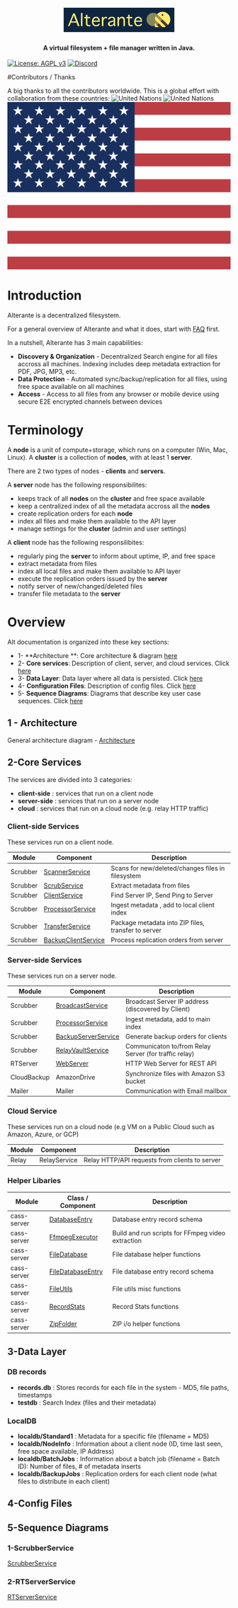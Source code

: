 <h1 align="center">
  <br>
  <img src="https://github.com/sync-different/.github/blob/main/alt-logo.png" alt="Alterante Core" width="250">
</h1>
<h4 align="center">A virtual filesystem + file manager written in Java.
</h4>

[![License: AGPL v3](https://img.shields.io/badge/License-AGPL_v3-blue.svg)](https://www.gnu.org/licenses/agpl-3.0)
[![Discord](https://img.shields.io/discord/1153355258236502046)](https://discord.com/invite/Gjw9sqYuUY)

#Contributors / Thanks

A big thanks to all the contributors worldwide. This is a global effort with collaboration from these countries:
![United Nations](https://raw.githubusercontent.com/stevenrskelton/flag-icon/master/png/16/country-4x3/unitednations.png "United Nations")
![United Nations](https://raw.githubusercontent.com/stevenrskelton/flag-icon/master/png/16/country-4x3/unitedstates.png "United States")
![United States](https://github.com/lipis/flag-icons/blob/main/flags/4x3/us.svg "United States")


# Introduction

Alterante is a decentralized filesystem.

For a general overview of Alterante and what it does, start with [FAQ](https://www.hivebot.co/faq.html) first.

In a nutshell, Alterante has 3 main capabilities:

* **Discovery & Organization** - Decentralized Search engine for all files accross all machines. Indexing includes deep metadata extraction for PDF, JPG, MP3, etc.
* **Data Protection** - Automated sync/backup/replication for all files, using free space available on all machines
* **Access** - Access to all files from any browser or mobile device using secure E2E encrypted channels between devices

# Terminology

A **node** is a unit of compute+storage, which runs on a computer (Win, Mac, Linux). A **cluster** is a collection of **nodes**, with at least 1 **server**.

There are 2 two types of nodes - **clients** and **servers**. 

A **server** node has the following responsibilites:

* keeps track of all **nodes** on the **cluster** and free space available
* keep a centralized index of all the metadata accross all the **nodes**
* create replication orders for each **node**
* index all files and make them available to the API layer
* manage settings for the **cluster** (admin and user settings)

A **client** node has the following responsilibites:

* regularly ping the **server** to inform about uptime, IP, and free space
* extract metadata from files
* index all local files and make them available to API layer
* execute the replication orders issued by the **server**
* notify server of new/changed/deleted files
* transfer file metadata to the **server**

# Overview

Alt documentation is organized into these key sections:

* 1- **Architecture **: Core architecture & diagram [here](#architecture)
* 2- **Core services**: Description of client, server, and cloud services. Click [here](#core-services)
* 3- **Data Layer**: Data layer where all data is persisted. Click [here](#data-layer)
* 4- **Configuration Files**: Description of config files. Click [here](#config-files)
* 5- **Sequence Diagrams**: Diagrams that describe key user case sequences. Click [here](#diagrams)

## <a name="architecture">1 - Architecture
General architecture diagram - [Architecture](Architecture.md)

## <a name="core-services"></a>2-Core Services

The services are divided into 3 categories:

* **client-side** : services that run on a client node
* **server-side** : services that run on a server node
* **cloud** : services that run on a cloud node (e.g. relay HTTP traffic) 

### Client-side Services

These services run on a client node.

Module   | Component           | Description
---------| --------------      | -------------
Scrubber | [ScannerService](ScannerService.md)           | Scans for new/deleted/changes files in filesystem
Scrubber | [ScrubService](ScrubService.md)               | Extract metadata from files
Scrubber | [ClientService](ClientService.md)             | Find Server IP, Send Ping to Server
Scrubber | [ProcessorService](ProcessorService.md)       | Ingest metadata , add to local client index
Scrubber | [TransferService](TransferService.md)         | Package metadata into ZIP files, transfer to server
Scrubber | [BackupClientService](BackupClientService.md) | Process replication orders from server

### Server-side Services

These services run on a server node.

Module      | Component           | Description
----------- | -----------------   | -------------
Scrubber    | [BroadcastService](BroadcastService.md)                        | Broadcast Server IP address (discovered by Client)
Scrubber    | [ProcessorService](ProcessorService.md) | Ingest metadata, add to main index
Scrubber    | [BackupServerService](BackupServerService.md)                     | Generate backup orders for clients
Scrubber    | [RelayVaultService](RelayVaultService.md)                     | Communicaton to/from Relay Server (for traffic relay)
RTServer    | [WebServer](WebServer.md)                               | HTTP Web Server for REST API
CloudBackup | AmazonDrive                             | Synchronize files with Amazon S3 bucket
Mailer      | Mailer                                  | Communication with Email mailbox

### Cloud Service

These services run on a cloud node (e.g VM on a Public Cloud such as Amazon, Azure, or GCP)

Module    | Component             | Description
--------- | --------------        | -------------
Relay     | RelayService          | Relay HTTP/API requests from clients to server


### Helper Libaries

Module      | Class / Component         | Description
----------- | -----------------   		| -------------
cass-server | [DatabaseEntry](DatabaseEntry.md)	 			| Database entry record schema
cass-server | [FfmpegExecutor](FfmpegExecutor.md) 				| Build and run scripts for FFmpeg video extraction
cass-server | [FileDatabase](FileDatabase.md)   				| File database helper functions
cass-server | [FileDatabaseEntry](FileDatabaseEntry.md)  		 	| File database entry record schema
cass-server | [FileUtils](FileUtils.md)   					| File utils misc functions
cass-server | [RecordStats](RecordStats.md) 					| Record Stats functions
cass-server | [ZipFolder](ZipFolder.md)   					| ZIP i/o helper functions

## <a name="data-layer"></a>3-Data Layer

### DB records
* **records.db** : Stores records for each file in the system - MD5, file paths, timestamps
* **testdb** : Search Index (files and their metadata)

### LocalDB
* **localdb/Standard1** : Metadata for a specific file (filename = MD5)
* **localdb/NodeInfo**  : Information about a client node (ID, time last seen, free space available, IP Address)
* **localdb/BatchJobs** : Information about a batch job (filename = Batch ID): Number of files, # of metadata inserts
* **localdb/BackupJobs** : Replication orders for each client node (what files to distribute in each client)


## <a name="config-files"></a>4-Config Files

## <a name="diagrams"></a>5-Sequence Diagrams

### 1-ScrubberService
[ScrubberService](ScrubberService.md)

### 2-RTServerService
[RTServerService](RTServerService.md)
